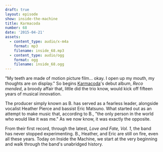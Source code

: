```yaml
---
draft: true
layout: episode
show: inside-the-machine
title: Karmacoda
number: 68
date: '2015-04-21'
assets:
  - content_type: audio/x-m4a
    format: mp3
    filename: inside_68.mp3
  - content_type: audio/ogg
    format: ogg
    filename: inside_68.ogg
---
```

"My teeth are made of motion picture film... okay. I open up my mouth, my thoughts are on display." So begins [Karmacoda](http://karmacoda.com)'s debut album, *Reco mended*, a broody affair that, little did the trio know, would kick off fifteen years of musical innovation.

The producer simply known as B. has served as a fearless leader, alongside vocalist Heather Pierce and bassist Eric Matsuno. What started out as an attempt to make music that, according to B., "the only person in the world who would like it was me." As we now know, it was exactly the opposite.

From their first record, through the latest, *Love and Fate, Vol. 1*, the band has never stopped experimenting. B., Heather, and Eric are still on fire, even all these years. Today on Inside the Machine, we start at the very beginning and walk through the band's unabridged history.